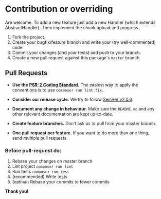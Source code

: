 # Contribution or overriding
Are welcome. To add a new feature just add a new Handler (which extends AbstractHandler). Then implement the chunk
upload and progress.

1. Fork the project.
2. Create your bugfix/feature branch and write your (try well-commented) code.
3. Commit your changes (and your tests) and push to your branch.
4. Create a new pull request against this package's `master` branch.

## Pull Requests

- **Use the [PSR-2 Coding Standard](https://github.com/php-fig/fig-standards/blob/master/accepted/PSR-2-coding-style-guide.md).**
  The easiest way to apply the conventions is to use `composer run lint:fix`.

- **Consider our release cycle.**  We try to follow [SemVer v2.0.0](http://semver.org/). 

- **Document any change in behaviour.**  Make sure the `README.md` and any other relevant 
  documentation are kept up-to-date.

- **Create feature branches.**  Don't ask us to pull from your master branch.

- **One pull request per feature.**  If you want to do more than one thing, send multiple pull requests.

### Before pull-request do:

1. Rebase your changes on master branch
2. Lint project `composer run lint`
3. Run tests `composer run test`
4. (recommended) Write tests
5. (optinal) Rebase your commits to fewer commits
  
**Thank you!**
